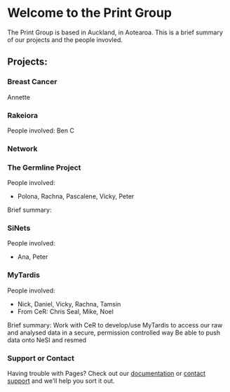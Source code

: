# Welcome to the Print Group

The Print Group is based in Auckland, in Aotearoa. This is a brief summary of our projects and the people invovled. 

## Projects:

### Breast Cancer
Annette 

### Rakeiora
People involved: Ben C

### Network

### The Germline Project
People involved:
  - Polona, Rachna, Pascalene, Vicky, Peter

Brief summary:


### SiNets
People involved:
  - Ana, Peter

### MyTardis
People involved:
  - Nick, Daniel, Vicky, Rachna, Tamsin
  - From CeR: Chris Seal, Mike, Noel

Brief summary:
Work with CeR to develop/use MyTardis to access our raw and analysed data in a secure, permission controlled way
Be able to push data onto NeSI and resmed

### Support or Contact

Having trouble with Pages? Check out our [documentation](https://docs.github.com/categories/github-pages-basics/) or [contact support](https://support.github.com/contact) and we’ll help you sort it out.

